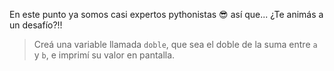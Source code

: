 En este punto ya somos casi expertos pythonistas :sunglasses: así que... ¿Te animás a un desafío?!!

> Creá una variable llamada `doble`, que sea el doble de la suma entre `a` y `b`, e imprimí su valor en pantalla.